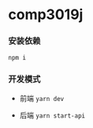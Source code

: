 # comp3019j


### 安装依赖

```npm i ```

### 开发模式
* 前端
   ```yarn dev```
   
* 后端
  ```yarn start-api```
